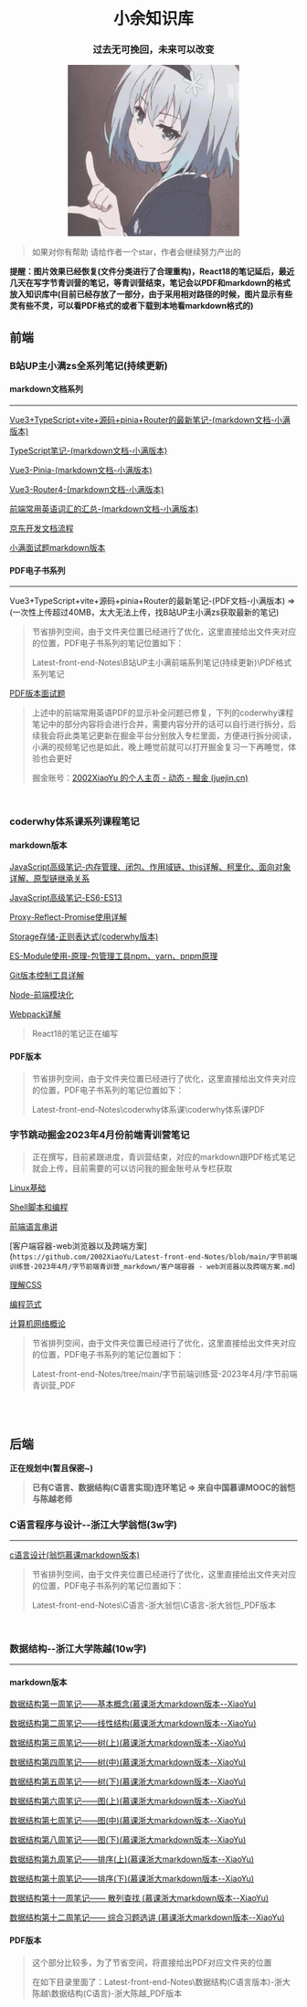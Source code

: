 <div align="center">
    <h1 size="100">小余知识库</h1>
</div>



<div align="center">
    <h3 size="100">过去无可挽回，未来可以改变</h3>
</div>
<div align="center">
    <img src="./public_images/XiaoYu.jpg" width="300px">
</div>


> 如果对你有帮助 请给作者一个star，作者会继续努力产出的

**提醒：图片效果已经恢复(文件分类进行了合理重构)，React18的笔记延后，最近几天在写字节青训营的笔记，等青训营结束，笔记会以PDF和markdown的格式放入知识库中(目前已经存放了一部分，由于采用相对路径的时候，图片显示有些灵有些不灵，可以看PDF格式的或者下载到本地看markdown格式的)**

## 前端

### B站UP主小满zs全系列笔记(持续更新)

#### markdown文档系列

---

[Vue3+TypeScript+vite+源码+pinia+Router的最新笔记-(markdown文档-小满版本)](https://github.com/2002XiaoYu/Latest-front-end-Notes/blob/main/B%E7%AB%99UP%E4%B8%BB%E5%B0%8F%E6%BB%A1%E5%89%8D%E7%AB%AF%E7%B3%BB%E5%88%97%E7%AC%94%E8%AE%B0(%E6%8C%81%E7%BB%AD%E6%9B%B4%E6%96%B0)/markdown%E6%A0%BC%E5%BC%8F%E7%B3%BB%E5%88%97%E7%AC%94%E8%AE%B0/Vue3%E2%80%94%E2%80%94%E5%9F%BA%E7%A1%80%E5%86%85%E5%AE%B9%E9%83%A8%E5%88%86(%E5%B0%8F%E6%BB%A1%E7%89%88%E6%9C%AC).md)

[TypeScript笔记-(markdown文档-小满版本)](https://github.com/2002XiaoYu/Latest-front-end-Notes/blob/main/B%E7%AB%99UP%E4%B8%BB%E5%B0%8F%E6%BB%A1%E5%89%8D%E7%AB%AF%E7%B3%BB%E5%88%97%E7%AC%94%E8%AE%B0(%E6%8C%81%E7%BB%AD%E6%9B%B4%E6%96%B0)/markdown%E6%A0%BC%E5%BC%8F%E7%B3%BB%E5%88%97%E7%AC%94%E8%AE%B0/TypeScript%E5%9F%BA%E7%A1%80%E7%AC%94%E8%AE%B0(%E5%B0%8F%E6%BB%A1%E7%89%88%E6%9C%AC).md)

[Vue3-Pinia-(markdown文档-小满版本)](https://github.com/2002XiaoYu/Latest-front-end-Notes/blob/main/B%E7%AB%99UP%E4%B8%BB%E5%B0%8F%E6%BB%A1%E5%89%8D%E7%AB%AF%E7%B3%BB%E5%88%97%E7%AC%94%E8%AE%B0(%E6%8C%81%E7%BB%AD%E6%9B%B4%E6%96%B0)/markdown%E6%A0%BC%E5%BC%8F%E7%B3%BB%E5%88%97%E7%AC%94%E8%AE%B0/Vue3%E2%80%94%E2%80%94pinia%E9%83%A8%E5%88%86(%E5%B0%8F%E6%BB%A1%E7%89%88%E6%9C%AC).md)

[Vue3-Router4-(markdown文档-小满版本)](https://github.com/2002XiaoYu/Latest-front-end-Notes/blob/main/B%E7%AB%99UP%E4%B8%BB%E5%B0%8F%E6%BB%A1%E5%89%8D%E7%AB%AF%E7%B3%BB%E5%88%97%E7%AC%94%E8%AE%B0(%E6%8C%81%E7%BB%AD%E6%9B%B4%E6%96%B0)/markdown%E6%A0%BC%E5%BC%8F%E7%B3%BB%E5%88%97%E7%AC%94%E8%AE%B0/Vue3%E2%80%94%E2%80%94Router4%E6%95%99%E7%A8%8B(%E5%B0%8F%E6%BB%A1%E7%89%88%E6%9C%AC).md)

[前端常用英语词汇的汇总-(markdown文档-小满版本)](https://github.com/2002XiaoYu/Latest-front-end-Notes/blob/main/B%E7%AB%99UP%E4%B8%BB%E5%B0%8F%E6%BB%A1%E5%89%8D%E7%AB%AF%E7%B3%BB%E5%88%97%E7%AC%94%E8%AE%B0(%E6%8C%81%E7%BB%AD%E6%9B%B4%E6%96%B0)/markdown%E6%A0%BC%E5%BC%8F%E7%B3%BB%E5%88%97%E7%AC%94%E8%AE%B0/%E5%89%8D%E7%AB%AF%E5%B8%B8%E7%94%A8%E8%8B%B1%E8%AF%AD%E6%B1%87%E6%80%BB.md)

[京东开发文档流程](https://github.com/2002XiaoYu/Latest-front-end-Notes/blob/main/B%E7%AB%99UP%E4%B8%BB%E5%B0%8F%E6%BB%A1%E5%89%8D%E7%AB%AF%E7%B3%BB%E5%88%97%E7%AC%94%E8%AE%B0(%E6%8C%81%E7%BB%AD%E6%9B%B4%E6%96%B0)/markdown%E6%A0%BC%E5%BC%8F%E7%B3%BB%E5%88%97%E7%AC%94%E8%AE%B0/%E4%BA%AC%E4%B8%9C%E5%BC%80%E5%8F%91%E6%96%87%E6%A1%A3%E6%B5%81%E7%A8%8B.md)

[小满面试题markdown版本](https://github.com/2002XiaoYu/Latest-front-end-Notes/blob/main/B%E7%AB%99UP%E4%B8%BB%E5%B0%8F%E6%BB%A1%E5%89%8D%E7%AB%AF%E7%B3%BB%E5%88%97%E7%AC%94%E8%AE%B0(%E6%8C%81%E7%BB%AD%E6%9B%B4%E6%96%B0)/markdown%E6%A0%BC%E5%BC%8F%E7%B3%BB%E5%88%97%E7%AC%94%E8%AE%B0/%E5%B0%8F%E6%BB%A1%E9%9D%A2%E8%AF%95%E9%A2%98%E7%AD%94%E6%A1%88.md)

#### PDF电子书系列
---

Vue3+TypeScript+vite+源码+pinia+Router的最新笔记-(PDF文档-小满版本) => (一次性上传超过40MB，太大无法上传，找B站UP主小满zs获取最新的笔记)

> 节省排列空间，由于文件夹位置已经进行了优化，这里直接给出文件夹对应的位置，PDF电子书系列的笔记位置如下：
>
> Latest-front-end-Notes\B站UP主小满前端系列笔记(持续更新)\PDF格式系列笔记

[PDF版本面试题](https://github.com/2002XiaoYu/Latest-front-end-Notes/blob/main/B%E7%AB%99UP%E4%B8%BB%E5%B0%8F%E6%BB%A1%E5%89%8D%E7%AB%AF%E7%B3%BB%E5%88%97%E7%AC%94%E8%AE%B0(%E6%8C%81%E7%BB%AD%E6%9B%B4%E6%96%B0)/PDF%E6%A0%BC%E5%BC%8F%E7%B3%BB%E5%88%97%E7%AC%94%E8%AE%B0/%E5%B0%8F%E6%BB%A1%E9%9D%A2%E8%AF%95%E9%A2%98%E7%AD%94%E6%A1%88.pdf)

> 上述中的前端常用英语PDF的显示补全问题已修复，下列的coderwhy课程笔记中的部分内容将会进行合并，需要内容分开的话可以自行进行拆分，后续我会将此类笔记更新在掘金平台分别放入专栏里面，方便进行拆分阅读，小满的视频笔记也是如此，晚上睡觉前就可以打开掘金复习一下再睡觉，体验也会更好
>
> 掘金账号：[2002XiaoYu 的个人主页 - 动态 - 掘金 (juejin.cn)](https://juejin.cn/user/251124329220663)

<br/>

### coderwhy体系课系列课程笔记

#### markdown版本

[JavaScript高级笔记-内存管理、闭包、作用域链、this详解、柯里化、面向对象详解、原型链继承关系](https://github.com/2002XiaoYu/Latest-front-end-Notes/blob/main/coderwhy%E4%BD%93%E7%B3%BB%E8%AF%BE/coderwhy%E4%BD%93%E7%B3%BB%E8%AF%BEmarkdown/JavaScript%E9%AB%98%E7%BA%A7%E7%AC%94%E8%AE%B0/JavaScript%E9%AB%98%E7%BA%A7%E7%AC%94%E8%AE%B0-coderwhy%E7%89%88%E6%9C%AC.md)

[JavaScript高级笔记-ES6-ES13](https://github.com/2002XiaoYu/Latest-front-end-Notes/blob/main/coderwhy%E4%BD%93%E7%B3%BB%E8%AF%BE/coderwhy%E4%BD%93%E7%B3%BB%E8%AF%BEmarkdown/JavaScript%E9%AB%98%E7%BA%A7%E7%AC%94%E8%AE%B0/JS%E9%AB%98%E7%BA%A7%E7%AC%94%E8%AE%B0%20-%20coderwhy(ES6-ES13).md)

[Proxy-Reflect-Promise使用详解](https://github.com/2002XiaoYu/Latest-front-end-Notes/blob/main/coderwhy%E4%BD%93%E7%B3%BB%E8%AF%BE/coderwhy%E4%BD%93%E7%B3%BB%E8%AF%BEmarkdown/JavaScript%E9%AB%98%E7%BA%A7%E7%AC%94%E8%AE%B0/Proxy-Reflect-Promise%E4%BD%BF%E7%94%A8%E8%AF%A6%E8%A7%A3(coderwhy).md)

[Storage存储-正则表达式(coderwhy版本)](https://github.com/2002XiaoYu/Latest-front-end-Notes/blob/main/coderwhy%E4%BD%93%E7%B3%BB%E8%AF%BE/coderwhy%E4%BD%93%E7%B3%BB%E8%AF%BEmarkdown/JavaScript%E9%AB%98%E7%BA%A7%E7%AC%94%E8%AE%B0/Storage%E5%AD%98%E5%82%A8-%E6%AD%A3%E5%88%99%E8%A1%A8%E8%BE%BE%E5%BC%8F(coderwhy%E7%89%88%E6%9C%AC).md)

[ES-Module使用-原理-包管理工具npm、yarn、pnpm原理](https://github.com/2002XiaoYu/Latest-front-end-Notes/blob/main/coderwhy%E4%BD%93%E7%B3%BB%E8%AF%BE/coderwhy%E4%BD%93%E7%B3%BB%E8%AF%BEmarkdown/node%E3%80%81webpack%E3%80%81git%E7%AC%94%E8%AE%B0(coderwhy%E7%89%88%E6%9C%AC)/ES%20Module%E4%BD%BF%E7%94%A8-%E5%8E%9F%E7%90%86-%E5%8C%85%E7%AE%A1%E7%90%86%E5%B7%A5%E5%85%B7npm.md)

[Git版本控制工具详解](https://github.com/2002XiaoYu/Latest-front-end-Notes/blob/main/coderwhy%E4%BD%93%E7%B3%BB%E8%AF%BE/coderwhy%E4%BD%93%E7%B3%BB%E8%AF%BEmarkdown/node%E3%80%81webpack%E3%80%81git%E7%AC%94%E8%AE%B0(coderwhy%E7%89%88%E6%9C%AC)/Git%E7%89%88%E6%9C%AC%E6%8E%A7%E5%88%B6%E5%B7%A5%E5%85%B7%E8%AF%A6%E8%A7%A3.md)

[Node-前端模块化](https://github.com/2002XiaoYu/Latest-front-end-Notes/blob/main/coderwhy%E4%BD%93%E7%B3%BB%E8%AF%BE/coderwhy%E4%BD%93%E7%B3%BB%E8%AF%BEmarkdown/node%E3%80%81webpack%E3%80%81git%E7%AC%94%E8%AE%B0(coderwhy%E7%89%88%E6%9C%AC)/Node-%E5%89%8D%E7%AB%AF%E6%A8%A1%E5%9D%97%E5%8C%96.md)

[Webpack详解](https://github.com/2002XiaoYu/Latest-front-end-Notes/blob/main/coderwhy%E4%BD%93%E7%B3%BB%E8%AF%BE/coderwhy%E4%BD%93%E7%B3%BB%E8%AF%BEmarkdown/node%E3%80%81webpack%E3%80%81git%E7%AC%94%E8%AE%B0(coderwhy%E7%89%88%E6%9C%AC)/Webpack%E8%AF%A6%E8%A7%A3.md)

> React18的笔记正在编写

#### PDF版本

> 节省排列空间，由于文件夹位置已经进行了优化，这里直接给出文件夹对应的位置，PDF电子书系列的笔记位置如下：
>
> Latest-front-end-Notes\coderwhy体系课\coderwhy体系课PDF

### 字节跳动掘金2023年4月份前端青训营笔记

> 正在撰写，目前紧跟进度，青训营结束，对应的markdown跟PDF格式笔记就会上传，目前需要的可以访问我的掘金账号从专栏获取

[Linux基础](https://github.com/2002XiaoYu/Latest-front-end-Notes/blob/main/字节前端训练营-2023年4月/字节前端青训营_markdown/Linux基础.md)

[Shell脚本和编程](https://github.com/2002XiaoYu/Latest-front-end-Notes/blob/main/字节前端训练营-2023年4月/字节前端青训营_markdown/Shel脚本和编程.md)

[前端语言串讲](https://github.com/2002XiaoYu/Latest-front-end-Notes/blob/main/字节前端训练营-2023年4月/字节前端青训营_markdown/前端语言串讲.md)

[客户端容器-web浏览器以及跨端方案](`https://github.com/2002XiaoYu/Latest-front-end-Notes/blob/main/字节前端训练营-2023年4月/字节前端青训营_markdown/客户端容器 - web浏览器以及跨端方案.md`)

[理解CSS](https://github.com/2002XiaoYu/Latest-front-end-Notes/blob/main/字节前端训练营-2023年4月/字节前端青训营_markdown/理解CSS.md)

[编程范式](https://github.com/2002XiaoYu/Latest-front-end-Notes/blob/main/字节前端训练营-2023年4月/字节前端青训营_markdown/编程范式.md#编程范式)

[计算机网络概论](https://github.com/2002XiaoYu/Latest-front-end-Notes/blob/main/字节前端训练营-2023年4月/字节前端青训营_markdown/计算机网络概论.md)

> 节省排列空间，由于文件夹位置已经进行了优化，这里直接给出文件夹对应的位置，PDF电子书系列的笔记位置如下：
>
> Latest-front-end-Notes/tree/main/字节前端训练营-2023年4月/字节前端青训营_PDF

<br/><br/>

## 后端

**正在规划中(暂且保密~)**

> **已有C语言、数据结构(C语言实现)连环笔记 => 来自中国慕课MOOC的翁恺与陈越老师**

### C语言程序与设计--浙江大学翁恺(3w字)

---

[c语言设计(翁恺慕课markdown版本)](https://github.com/2002XiaoYu/Latest-front-end-Notes/blob/main/C%E8%AF%AD%E8%A8%80-%E6%B5%99%E5%A4%A7%E7%BF%81%E6%81%BA/C%E8%AF%AD%E8%A8%80-%E6%B5%99%E5%A4%A7%E7%BF%81%E6%81%BA_markdown%E7%89%88%E6%9C%AC/C%E8%AF%AD%E8%A8%80%E7%AC%94%E8%AE%B0(%E7%BF%81%E6%81%BA%E7%89%88%E6%9C%AC).md)

> 节省排列空间，由于文件夹位置已经进行了优化，这里直接给出文件夹对应的位置，PDF电子书系列的笔记位置如下：
>
> Latest-front-end-Notes\C语言-浙大翁恺\C语言-浙大翁恺_PDF版本

<br/>

### 数据结构--浙江大学陈越(10w字)

---

#### markdown版本

[数据结构第一周笔记——基本概念(慕课浙大markdown版本--XiaoYu)](https://github.com/2002XiaoYu/Latest-front-end-Notes/blob/main/%E6%95%B0%E6%8D%AE%E7%BB%93%E6%9E%84(C%E8%AF%AD%E8%A8%80%E7%89%88%E6%9C%AC)-%E6%B5%99%E5%A4%A7%E9%99%88%E8%B6%8A/%E6%95%B0%E6%8D%AE%E7%BB%93%E6%9E%84(C%E8%AF%AD%E8%A8%80)-%E6%B5%99%E5%A4%A7%E9%99%88%E8%B6%8A_markdown%E7%89%88%E6%9C%AC/%E6%95%B0%E6%8D%AE%E7%BB%93%E6%9E%84%E7%AC%AC%E4%B8%80%E5%91%A8%E7%AC%94%E8%AE%B0%E2%80%94%E2%80%94%E5%9F%BA%E6%9C%AC%E6%A6%82%E5%BF%B5(%E6%85%95%E8%AF%BE%E6%B5%99%E5%A4%A7%E7%89%88%E6%9C%AC--XiaoYu).md)

[数据结构第二周笔记——线性结构(慕课浙大markdown版本--XiaoYu)](https://github.com/2002XiaoYu/Latest-front-end-Notes/blob/main/%E6%95%B0%E6%8D%AE%E7%BB%93%E6%9E%84(C%E8%AF%AD%E8%A8%80%E7%89%88%E6%9C%AC)-%E6%B5%99%E5%A4%A7%E9%99%88%E8%B6%8A/%E6%95%B0%E6%8D%AE%E7%BB%93%E6%9E%84(C%E8%AF%AD%E8%A8%80)-%E6%B5%99%E5%A4%A7%E9%99%88%E8%B6%8A_markdown%E7%89%88%E6%9C%AC/%E6%95%B0%E6%8D%AE%E7%BB%93%E6%9E%84%E7%AC%AC%E4%BA%8C%E5%91%A8%E7%AC%94%E8%AE%B0%E2%80%94%E2%80%94%E7%BA%BF%E6%80%A7%E7%BB%93%E6%9E%84(%E6%85%95%E8%AF%BE%E6%B5%99%E5%A4%A7%E7%89%88%E6%9C%AC--XiaoYu).md)

[数据结构第三周笔记——树(上)(慕课浙大markdown版本--XiaoYu)](https://github.com/2002XiaoYu/Latest-front-end-Notes/blob/main/%E6%95%B0%E6%8D%AE%E7%BB%93%E6%9E%84(C%E8%AF%AD%E8%A8%80%E7%89%88%E6%9C%AC)-%E6%B5%99%E5%A4%A7%E9%99%88%E8%B6%8A/%E6%95%B0%E6%8D%AE%E7%BB%93%E6%9E%84(C%E8%AF%AD%E8%A8%80)-%E6%B5%99%E5%A4%A7%E9%99%88%E8%B6%8A_markdown%E7%89%88%E6%9C%AC/%E6%95%B0%E6%8D%AE%E7%BB%93%E6%9E%84%E7%AC%AC%E4%B8%89%E5%91%A8%E7%AC%94%E8%AE%B0%E2%80%94%E2%80%94%E6%A0%91(%E4%B8%8A)(%E6%85%95%E8%AF%BE%E6%B5%99%E5%A4%A7%E7%89%88%E6%9C%AC--XiaoYu).md)

[数据结构第四周笔记——树(中)(慕课浙大markdown版本--XiaoYu)](https://github.com/2002XiaoYu/Latest-front-end-Notes/blob/main/%E6%95%B0%E6%8D%AE%E7%BB%93%E6%9E%84(C%E8%AF%AD%E8%A8%80%E7%89%88%E6%9C%AC)-%E6%B5%99%E5%A4%A7%E9%99%88%E8%B6%8A/%E6%95%B0%E6%8D%AE%E7%BB%93%E6%9E%84(C%E8%AF%AD%E8%A8%80)-%E6%B5%99%E5%A4%A7%E9%99%88%E8%B6%8A_markdown%E7%89%88%E6%9C%AC/%E6%95%B0%E6%8D%AE%E7%BB%93%E6%9E%84%E7%AC%AC%E5%9B%9B%E5%91%A8%E7%AC%94%E8%AE%B0%E2%80%94%E2%80%94%E6%A0%91(%E4%B8%AD)(%E6%85%95%E8%AF%BE%E6%B5%99%E5%A4%A7%E7%89%88%E6%9C%AC--XiaoYu).md)

[数据结构第五周笔记——树(下)(慕课浙大markdown版本--XiaoYu)](https://github.com/2002XiaoYu/Latest-front-end-Notes/blob/main/%E6%95%B0%E6%8D%AE%E7%BB%93%E6%9E%84(C%E8%AF%AD%E8%A8%80%E7%89%88%E6%9C%AC)-%E6%B5%99%E5%A4%A7%E9%99%88%E8%B6%8A/%E6%95%B0%E6%8D%AE%E7%BB%93%E6%9E%84(C%E8%AF%AD%E8%A8%80)-%E6%B5%99%E5%A4%A7%E9%99%88%E8%B6%8A_markdown%E7%89%88%E6%9C%AC/%E6%95%B0%E6%8D%AE%E7%BB%93%E6%9E%84%E7%AC%AC%E4%BA%94%E5%91%A8%E7%AC%94%E8%AE%B0%E2%80%94%E2%80%94%E6%A0%91(%E4%B8%8B)(%E6%85%95%E8%AF%BE%E6%B5%99%E5%A4%A7%E7%89%88%E6%9C%AC--XiaoYu).md)

[数据结构第六周笔记——图(上)(慕课浙大markdown版本--XiaoYu)](https://github.com/2002XiaoYu/Latest-front-end-Notes/blob/main/%E6%95%B0%E6%8D%AE%E7%BB%93%E6%9E%84(C%E8%AF%AD%E8%A8%80%E7%89%88%E6%9C%AC)-%E6%B5%99%E5%A4%A7%E9%99%88%E8%B6%8A/%E6%95%B0%E6%8D%AE%E7%BB%93%E6%9E%84(C%E8%AF%AD%E8%A8%80)-%E6%B5%99%E5%A4%A7%E9%99%88%E8%B6%8A_markdown%E7%89%88%E6%9C%AC/%E6%95%B0%E6%8D%AE%E7%BB%93%E6%9E%84%E7%AC%AC%E5%85%AD%E5%91%A8%E7%AC%94%E8%AE%B0%E2%80%94%E2%80%94%E5%9B%BE(%E4%B8%8A)(%E6%85%95%E8%AF%BE%E6%B5%99%E5%A4%A7%E7%89%88%E6%9C%AC--XiaoYu).md)

[数据结构第七周笔记——图(中)(慕课浙大markdown版本--XiaoYu)](https://github.com/2002XiaoYu/Latest-front-end-Notes/blob/main/%E6%95%B0%E6%8D%AE%E7%BB%93%E6%9E%84(C%E8%AF%AD%E8%A8%80%E7%89%88%E6%9C%AC)-%E6%B5%99%E5%A4%A7%E9%99%88%E8%B6%8A/%E6%95%B0%E6%8D%AE%E7%BB%93%E6%9E%84(C%E8%AF%AD%E8%A8%80)-%E6%B5%99%E5%A4%A7%E9%99%88%E8%B6%8A_markdown%E7%89%88%E6%9C%AC/%E6%95%B0%E6%8D%AE%E7%BB%93%E6%9E%84%E7%AC%AC%E4%B8%83%E5%91%A8%E7%AC%94%E8%AE%B0%E2%80%94%E2%80%94%E5%9B%BE(%E4%B8%AD)(%E6%85%95%E8%AF%BE%E6%B5%99%E5%A4%A7%E7%89%88%E6%9C%AC--XiaoYu).md)

[数据结构第八周笔记——图(下)(慕课浙大markdown版本--XiaoYu)](https://github.com/2002XiaoYu/Latest-front-end-Notes/blob/main/%E6%95%B0%E6%8D%AE%E7%BB%93%E6%9E%84(C%E8%AF%AD%E8%A8%80%E7%89%88%E6%9C%AC)-%E6%B5%99%E5%A4%A7%E9%99%88%E8%B6%8A/%E6%95%B0%E6%8D%AE%E7%BB%93%E6%9E%84(C%E8%AF%AD%E8%A8%80)-%E6%B5%99%E5%A4%A7%E9%99%88%E8%B6%8A_markdown%E7%89%88%E6%9C%AC/%E6%95%B0%E6%8D%AE%E7%BB%93%E6%9E%84%E7%AC%AC%E5%85%AB%E5%91%A8%E7%AC%94%E8%AE%B0%E2%80%94%E2%80%94%E5%9B%BE(%E4%B8%8B)(%E6%85%95%E8%AF%BE%E6%B5%99%E5%A4%A7%E7%89%88%E6%9C%AC--XiaoYu).md)

[数据结构第九周笔记——排序(上)(慕课浙大markdown版本--XiaoYu)](https://github.com/2002XiaoYu/Latest-front-end-Notes/blob/main/%E6%95%B0%E6%8D%AE%E7%BB%93%E6%9E%84(C%E8%AF%AD%E8%A8%80%E7%89%88%E6%9C%AC)-%E6%B5%99%E5%A4%A7%E9%99%88%E8%B6%8A/%E6%95%B0%E6%8D%AE%E7%BB%93%E6%9E%84(C%E8%AF%AD%E8%A8%80)-%E6%B5%99%E5%A4%A7%E9%99%88%E8%B6%8A_markdown%E7%89%88%E6%9C%AC/%E6%95%B0%E6%8D%AE%E7%BB%93%E6%9E%84%E7%AC%AC%E4%B9%9D%E5%91%A8%E7%AC%94%E8%AE%B0%E2%80%94%E2%80%94%E6%8E%92%E5%BA%8F(%E4%B8%8A)(%E6%85%95%E8%AF%BE%E6%B5%99%E5%A4%A7%E7%89%88%E6%9C%AC--XiaoYu).md)

[数据结构第十周笔记——排序(下)(慕课浙大markdown版本--XiaoYu)](https://github.com/2002XiaoYu/Latest-front-end-Notes/blob/main/%E6%95%B0%E6%8D%AE%E7%BB%93%E6%9E%84(C%E8%AF%AD%E8%A8%80%E7%89%88%E6%9C%AC)-%E6%B5%99%E5%A4%A7%E9%99%88%E8%B6%8A/%E6%95%B0%E6%8D%AE%E7%BB%93%E6%9E%84(C%E8%AF%AD%E8%A8%80)-%E6%B5%99%E5%A4%A7%E9%99%88%E8%B6%8A_markdown%E7%89%88%E6%9C%AC/%E6%95%B0%E6%8D%AE%E7%BB%93%E6%9E%84%E7%AC%AC%E5%8D%81%E5%91%A8%E7%AC%94%E8%AE%B0%E2%80%94%E2%80%94%E6%8E%92%E5%BA%8F(%E4%B8%8B)(%E6%85%95%E8%AF%BE%E6%B5%99%E5%A4%A7%E7%89%88%E6%9C%AC--XiaoYu).md)

[数据结构第十一周笔记—— 散列查找 (慕课浙大markdown版本--XiaoYu)](https://github.com/2002XiaoYu/Latest-front-end-Notes/blob/main/%E6%95%B0%E6%8D%AE%E7%BB%93%E6%9E%84(C%E8%AF%AD%E8%A8%80%E7%89%88%E6%9C%AC)-%E6%B5%99%E5%A4%A7%E9%99%88%E8%B6%8A/%E6%95%B0%E6%8D%AE%E7%BB%93%E6%9E%84(C%E8%AF%AD%E8%A8%80)-%E6%B5%99%E5%A4%A7%E9%99%88%E8%B6%8A_markdown%E7%89%88%E6%9C%AC/%E6%95%B0%E6%8D%AE%E7%BB%93%E6%9E%84%E7%AC%AC%E5%8D%81%E4%B8%80%E5%91%A8%E7%AC%94%E8%AE%B0%E2%80%94%E2%80%94%20%E6%95%A3%E5%88%97%E6%9F%A5%E6%89%BE%20(%E6%85%95%E8%AF%BE%E6%B5%99%E5%A4%A7%E7%89%88%E6%9C%AC--XiaoYu).md)

[数据结构第十二周笔记—— 综合习题选讲 (慕课浙大markdown版本--XiaoYu)](https://github.com/2002XiaoYu/Latest-front-end-Notes/blob/main/%E6%95%B0%E6%8D%AE%E7%BB%93%E6%9E%84(C%E8%AF%AD%E8%A8%80%E7%89%88%E6%9C%AC)-%E6%B5%99%E5%A4%A7%E9%99%88%E8%B6%8A/%E6%95%B0%E6%8D%AE%E7%BB%93%E6%9E%84(C%E8%AF%AD%E8%A8%80)-%E6%B5%99%E5%A4%A7%E9%99%88%E8%B6%8A_markdown%E7%89%88%E6%9C%AC/%E6%95%B0%E6%8D%AE%E7%BB%93%E6%9E%84%E7%AC%AC%E5%8D%81%E4%BA%8C%E5%91%A8%E7%AC%94%E8%AE%B0%E2%80%94%E2%80%94%20%E7%BB%BC%E5%90%88%E4%B9%A0%E9%A2%98%E9%80%89%E8%AE%B2%20(%E6%85%95%E8%AF%BE%E6%B5%99%E5%A4%A7%E7%89%88%E6%9C%AC--XiaoYu).md)

#### PDF版本

> 这个部分比较多，为了节省空间，将直接给出PDF对应文件夹的位置
>
> 在如下目录里面了：Latest-front-end-Notes\数据结构(C语言版本)-浙大陈越\数据结构(C语言)-浙大陈越_PDF版本
